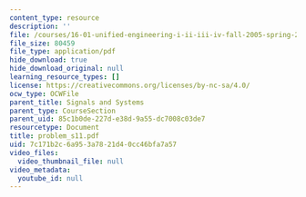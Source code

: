 ```yaml
---
content_type: resource
description: ''
file: /courses/16-01-unified-engineering-i-ii-iii-iv-fall-2005-spring-2006/7c171b2c6a953a7821d40cc46bfa7a57_problem_s11.pdf
file_size: 80459
file_type: application/pdf
hide_download: true
hide_download_original: null
learning_resource_types: []
license: https://creativecommons.org/licenses/by-nc-sa/4.0/
ocw_type: OCWFile
parent_title: Signals and Systems
parent_type: CourseSection
parent_uid: 85c1b0de-227d-e38d-9a55-dc7008c03de7
resourcetype: Document
title: problem_s11.pdf
uid: 7c171b2c-6a95-3a78-21d4-0cc46bfa7a57
video_files:
  video_thumbnail_file: null
video_metadata:
  youtube_id: null
---
```

